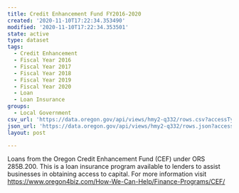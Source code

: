 ```yaml
---
title: Credit Enhancement Fund FY2016-2020
created: '2020-11-10T17:22:34.353490'
modified: '2020-11-10T17:22:34.353501'
state: active
type: dataset
tags:
  - Credit Enhancement
  - Fiscal Year 2016
  - Fiscal Year 2017
  - Fiscal Year 2018
  - Fiscal Year 2019
  - Fiscal Year 2020
  - Loan
  - Loan Insurance
groups:
  - Local Government
csv_url: 'https://data.oregon.gov/api/views/hmy2-q332/rows.csv?accessType=DOWNLOAD'
json_url: 'https://data.oregon.gov/api/views/hmy2-q332/rows.json?accessType=DOWNLOAD'
layout: post

---
```

Loans from the Oregon Credit Enhancement Fund (CEF) under ORS 285B.200. This is a loan insurance program available to lenders to assist businesses in obtaining access to capital. For more information visit https://www.oregon4biz.com/How-We-Can-Help/Finance-Programs/CEF/
